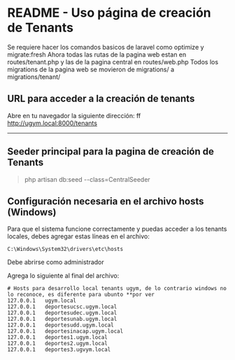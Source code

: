 # README - Uso página de creación de Tenants

Se requiere hacer los comandos basicos de laravel como optimize y migrate:fresh
Ahora todas las rutas de la pagina web estan en routes/tenant.php y las de la pagina central en routes/web.php
Todos los migrations de la pagina web se movieron de migrations/ a migrations/tenant/

## URL para acceder a la creación de tenants

Abre en tu navegador la siguiente dirección: ff
http://ugym.local:8000/tenants

---

## Seeder principal para la pagina de creación de Tenants

> php artisan db:seed --class=CentralSeeder

## Configuración necesaria en el archivo hosts (Windows)

Para que el sistema funcione correctamente y puedas acceder a los tenants locales, debes agregar estas líneas en el archivo:

    C:\Windows\System32\drivers\etc\hosts

Debe abrirse como administrador

Agrega lo siguiente al final del archivo:

```plaintext
# Hosts para desarrollo local tenants ugym, de lo contrario windows no lo reconoce, es diferente para ubunto **por ver
127.0.0.1   ugym.local
127.0.0.1   deportesucsc.ugym.local
127.0.0.1   deportesudec.ugym.local
127.0.0.1   deportesunab.ugym.local
127.0.0.1   deportesudd.ugym.local
127.0.0.1   deportesinacap.ugym.local
127.0.0.1   deportes1.ugym.local
127.0.0.1   deportes2.ugym.local
127.0.0.1   deportes3.ugvym.local
